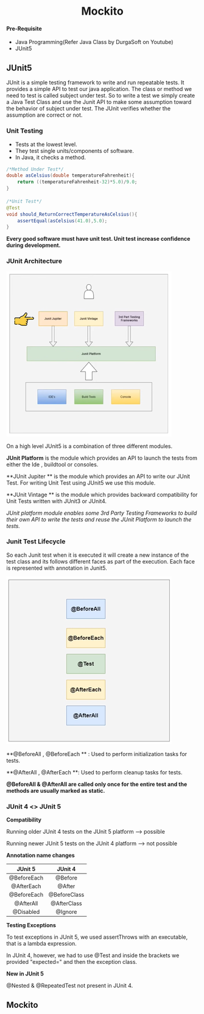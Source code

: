 <center><h1>
    Mockito
    </h1></center>



#### Pre-Requisite

- Java Programming(Refer Java Class by DurgaSoft on Youtube)
- JUnit5

## JUnit5

JUnit is a simple testing framework to write and run repeatable tests. It provides a simple API to test our java application. The class or method we need to test is called subject under test. So to write a test we simply create a Java Test Class and use the Junit API to make some assumption  toward the behavior of subject under test. The JUnit verifies whether the assumption are correct or not. 

### Unit Testing

- Tests at the lowest level.
- They test single units/components of software.
- In Java, it checks a method.

```java
/*Method Under Test*/
double asCelsius(double temperatureFahrenheit){
	return ((temperatureFahrenheit-32)*5.0)/9.0;
}

/*Unit Test*/
@Test
void should_ReturnCorrectTemperatureAsCelsius(){
	assertEqual(asCelsius(41.0),5.0);
}
```

**Every good software must have unit test. Unit test increase confidence during development.**

### JUnit Architecture

![image-20220929074925610](1.png)

On a high level JUnit5 is a combination of three different modules. 

**JUnit Platform** is the module which provides an API to launch the tests from either the Ide , buildtool or consoles.

**JUnit Jupiter ** is the module which provides an API to write our JUnit Test. For writing Unit Test using JUnit5 we use this module.

**JUnit Vintage ** is the module which provides backward compatibility for Unit Tests written with JUnit3 or JUnit4.

*JUnit platform module enables some 3rd Party Testing Frameworks to build their own API to write the tests and reuse the JUnit Platform to launch the tests.*

### Junit Test Lifecycle

So each Junit test when it is executed it will create a new instance of the test class and its follows different faces as part of the execution. Each face is represented with annotation in Junit5.

![image-20220929083732529](2.png)

**@BeforeAll , @BeforeEach ** : Used to perform initialization tasks for tests.

**@AfterAll , @AfterEach **: Used to perform cleanup tasks for tests.

**@BeforeAll & @AfterAll are called only once for the entire test and the methods are usually marked as static.**

### JUnit 4 <> JUnit 5 

**Compatibility**

Running older JUnit 4 tests on the JUnit 5 platform --> possible

Running newer JUnit 5 tests on the JUnit 4 platform --> not possible

**Annotation name changes**

|   JUnit 5   |   JUnit 4    |
| :---------: | :----------: |
| @BeforeEach |   @Before    |
| @AfterEach  |    @After    |
| @BeforeEach | @BeforeClass |
|  @AfterAll  | @AfterClass  |
|  @Disabled  |   @Ignore    |

**Testing Exceptions**

To test exceptions in JUnit 5, we used assertThrows with an executable, that is a lambda expression.

In JUnit 4, however, we had to use @Test and inside the brackets we provided "expected=" and then the exception class.

**New in JUnit 5**

@Nested & @RepeatedTest not present in JUnit 4.

## Mockito 

